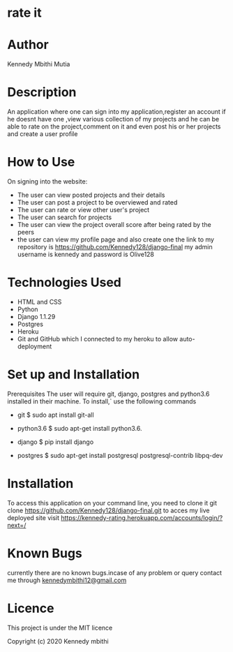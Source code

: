 # rate it
# Author
Kennedy Mbithi Mutia

# Description
An application where one can sign into my application,register an account if he doesnt have one ,view various collection of my projects and he can be able to rate on the project,comment on it and even post his or her projects and create a user profile

# How to Use
On signing into the website:

* The user can view posted projects and their details
* The user can post a project to be overviewed and rated
* The user can rate or view other user's project
* The user can search for projects
* The user can view the project overall score after being rated by the peers
* the user can view my profile page and also create one
the link to my repository is https://github.com/Kennedy128/django-final
my admin username is kennedy and password is Olive128
# Technologies Used
* HTML and CSS
* Python
* Django 1.1.29
* Postgres
* Heroku
* Git and GitHub which I connected to my heroku to allow auto-deployment
# Set up and Installation
Prerequisites The user will require git, django, postgres and python3.6 installed in their machine. To install,` use the following commands

* git $ sudo apt install git-all

* python3.6 $ sudo apt-get install python3.6.

* django $ pip install django

* postgres $ sudo apt-get install postgresql postgresql-contrib libpq-dev

# Installation
To access this application on your command line, you need to clone it git clone https://github.com/Kennedy128/django-final.git to acces my live deployed site visit https://kennedy-rating.herokuapp.com/accounts/login/?next=/

# Known Bugs
currently there are no known bugs.incase of any problem or query contact me through kennedymbithi12@gmail.com

# Licence
This project is under the MIT licence

Copyright (c) 2020 Kennedy mbithi